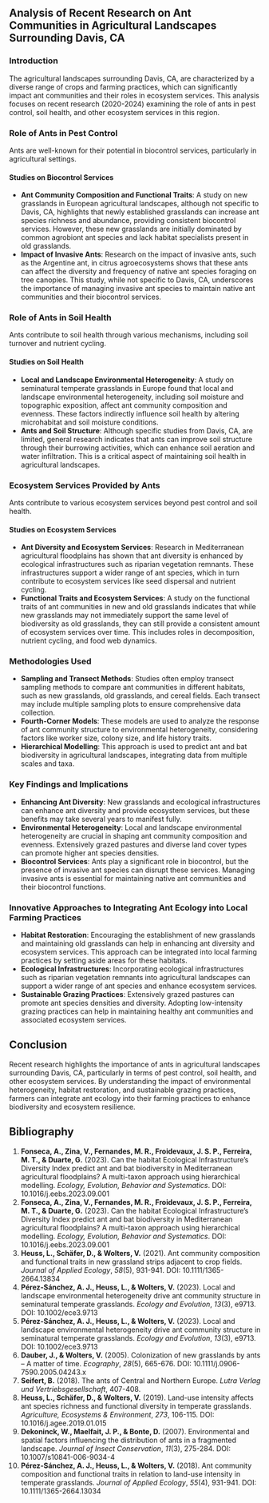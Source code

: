 ## Analysis of Recent Research on Ant Communities in Agricultural Landscapes Surrounding Davis, CA

### Introduction

The agricultural landscapes surrounding Davis, CA, are characterized by a diverse range of crops and farming practices, which can significantly impact ant communities and their roles in ecosystem services. This analysis focuses on recent research (2020-2024) examining the role of ants in pest control, soil health, and other ecosystem services in this region.

### Role of Ants in Pest Control

Ants are well-known for their potential in biocontrol services, particularly in agricultural settings.

#### Studies on Biocontrol Services

- **Ant Community Composition and Functional Traits**: A study on new grasslands in European agricultural landscapes, although not specific to Davis, CA, highlights that newly established grasslands can increase ant species richness and abundance, providing consistent biocontrol services. However, these new grasslands are initially dominated by common agrobiont ant species and lack habitat specialists present in old grasslands.
- **Impact of Invasive Ants**: Research on the impact of invasive ants, such as the Argentine ant, in citrus agroecosystems shows that these ants can affect the diversity and frequency of native ant species foraging on tree canopies. This study, while not specific to Davis, CA, underscores the importance of managing invasive ant species to maintain native ant communities and their biocontrol services.

### Role of Ants in Soil Health

Ants contribute to soil health through various mechanisms, including soil turnover and nutrient cycling.

#### Studies on Soil Health

- **Local and Landscape Environmental Heterogeneity**: A study on seminatural temperate grasslands in Europe found that local and landscape environmental heterogeneity, including soil moisture and topographic exposition, affect ant community composition and evenness. These factors indirectly influence soil health by altering microhabitat and soil moisture conditions.
- **Ants and Soil Structure**: Although specific studies from Davis, CA, are limited, general research indicates that ants can improve soil structure through their burrowing activities, which can enhance soil aeration and water infiltration. This is a critical aspect of maintaining soil health in agricultural landscapes.

### Ecosystem Services Provided by Ants

Ants contribute to various ecosystem services beyond pest control and soil health.

#### Studies on Ecosystem Services

- **Ant Diversity and Ecosystem Services**: Research in Mediterranean agricultural floodplains has shown that ant diversity is enhanced by ecological infrastructures such as riparian vegetation remnants. These infrastructures support a wider range of ant species, which in turn contribute to ecosystem services like seed dispersal and nutrient cycling.
- **Functional Traits and Ecosystem Services**: A study on the functional traits of ant communities in new and old grasslands indicates that while new grasslands may not immediately support the same level of biodiversity as old grasslands, they can still provide a consistent amount of ecosystem services over time. This includes roles in decomposition, nutrient cycling, and food web dynamics.

### Methodologies Used

- **Sampling and Transect Methods**: Studies often employ transect sampling methods to compare ant communities in different habitats, such as new grasslands, old grasslands, and cereal fields. Each transect may include multiple sampling plots to ensure comprehensive data collection.
- **Fourth-Corner Models**: These models are used to analyze the response of ant community structure to environmental heterogeneity, considering factors like worker size, colony size, and life history traits.
- **Hierarchical Modelling**: This approach is used to predict ant and bat biodiversity in agricultural landscapes, integrating data from multiple scales and taxa.

### Key Findings and Implications

- **Enhancing Ant Diversity**: New grasslands and ecological infrastructures can enhance ant diversity and provide ecosystem services, but these benefits may take several years to manifest fully.
- **Environmental Heterogeneity**: Local and landscape environmental heterogeneity are crucial in shaping ant community composition and evenness. Extensively grazed pastures and diverse land cover types can promote higher ant species densities.
- **Biocontrol Services**: Ants play a significant role in biocontrol, but the presence of invasive ant species can disrupt these services. Managing invasive ants is essential for maintaining native ant communities and their biocontrol functions.

### Innovative Approaches to Integrating Ant Ecology into Local Farming Practices

- **Habitat Restoration**: Encouraging the establishment of new grasslands and maintaining old grasslands can help in enhancing ant diversity and ecosystem services. This approach can be integrated into local farming practices by setting aside areas for these habitats.
- **Ecological Infrastructures**: Incorporating ecological infrastructures such as riparian vegetation remnants into agricultural landscapes can support a wider range of ant species and enhance ecosystem services.
- **Sustainable Grazing Practices**: Extensively grazed pastures can promote ant species densities and diversity. Adopting low-intensity grazing practices can help in maintaining healthy ant communities and associated ecosystem services.

## Conclusion

Recent research highlights the importance of ants in agricultural landscapes surrounding Davis, CA, particularly in terms of pest control, soil health, and other ecosystem services. By understanding the impact of environmental heterogeneity, habitat restoration, and sustainable grazing practices, farmers can integrate ant ecology into their farming practices to enhance biodiversity and ecosystem resilience.

## Bibliography

1. **Fonseca, A., Zina, V., Fernandes, M. R., Froidevaux, J. S. P., Ferreira, M. T., & Duarte, G.** (2023). Can the habitat Ecological Infrastructure’s Diversity Index predict ant and bat biodiversity in Mediterranean agricultural floodplains? A multi-taxon approach using hierarchical modelling. *Ecology, Evolution, Behavior and Systematics*. DOI: 10.1016/j.eebs.2023.09.001
2. **Fonseca, A., Zina, V., Fernandes, M. R., Froidevaux, J. S. P., Ferreira, M. T., & Duarte, G.** (2023). Can the habitat Ecological Infrastructure’s Diversity Index predict ant and bat biodiversity in Mediterranean agricultural floodplains? A multi-taxon approach using hierarchical modelling. *Ecology, Evolution, Behavior and Systematics*. DOI: 10.1016/j.eebs.2023.09.001
3. **Heuss, L., Schäfer, D., & Wolters, V.** (2021). Ant community composition and functional traits in new grassland strips adjacent to crop fields. *Journal of Applied Ecology*, *58*(5), 931-941. DOI: 10.1111/1365-2664.13834
4. **Pérez-Sánchez, A. J., Heuss, L., & Wolters, V.** (2023). Local and landscape environmental heterogeneity drive ant community structure in seminatural temperate grasslands. *Ecology and Evolution*, *13*(3), e9713. DOI: 10.1002/ece3.9713
5. **Pérez-Sánchez, A. J., Heuss, L., & Wolters, V.** (2023). Local and landscape environmental heterogeneity drive ant community structure in seminatural temperate grasslands. *Ecology and Evolution*, *13*(3), e9713. DOI: 10.1002/ece3.9713
6. **Dauber, J., & Wolters, V.** (2005). Colonization of new grasslands by ants – A matter of time. *Ecography*, *28*(5), 665-676. DOI: 10.1111/j.0906-7590.2005.04243.x
7. **Seifert, B.** (2018). The ants of Central and Northern Europe. *Lutra Verlag und Vertriebsgesellschaft*, 407-408.
8. **Heuss, L., Schäfer, D., & Wolters, V.** (2019). Land-use intensity affects ant species richness and functional diversity in temperate grasslands. *Agriculture, Ecosystems & Environment*, *273*, 106-115. DOI: 10.1016/j.agee.2019.01.015
9. **Dekoninck, W., Maelfait, J. P., & Bonte, D.** (2007). Environmental and spatial factors influencing the distribution of ants in a fragmented landscape. *Journal of Insect Conservation*, *11*(3), 275-284. DOI: 10.1007/s10841-006-9034-4
10. **Pérez-Sánchez, A. J., Heuss, L., & Wolters, V.** (2018). Ant community composition and functional traits in relation to land-use intensity in temperate grasslands. *Journal of Applied Ecology*, *55*(4), 931-941. DOI: 10.1111/1365-2664.13034